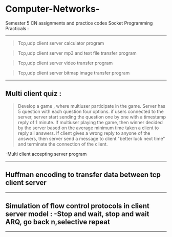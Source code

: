 # Computer-Networks-

Semester 5 CN assignments and practice codes
Socket Programming Practicals :

----------------------------------------------------------------------------------------------
>Tcp,udp client server calculator program

>Tcp,udp client server mp3 and text file transfer program

>Tcp,udp client server video transfer program

>Tcp,udp client server bitmap image transfer program

--------------------------------------------------------------------------------------------------
## Multi client quiz : 
>Develop a game , where multiuser participate in the game. Server has 5 question with each question four options. if users connected to the server, server start sending the question one by one with a timestamp reply of 1 minute. If multiuser playing the game, then winner decided by the server based on the average minimum time taken a client to reply all answers. If  client gives a wrong reply to anyone of the answers, then server send a message to client "better luck next time" and terminate the connection of the client.

-Multi client accepting server program

---------------------------------------------------------------------------------------------------------
## Huffman encoding to transfer data between tcp client server
------------------------------------------------------------------------------------------------------------
## Simulation of flow control protocols in client server model : -Stop and wait, stop and wait ARQ, go back n,selective repeat 
----------------------------------------------------------------------------------------------------------------


